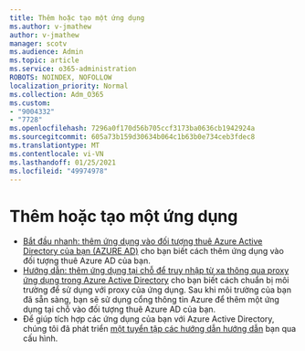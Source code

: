 ```yaml
---
title: Thêm hoặc tạo một ứng dụng
ms.author: v-jmathew
author: v-jmathew
manager: scotv
ms.audience: Admin
ms.topic: article
ms.service: o365-administration
ROBOTS: NOINDEX, NOFOLLOW
localization_priority: Normal
ms.collection: Adm_O365
ms.custom:
- "9004332"
- "7728"
ms.openlocfilehash: 7296a0f170d56b705ccf3173ba0636cb1942924a
ms.sourcegitcommit: 605a73b159d30634b064c1b63b0e734ceb3fdec8
ms.translationtype: MT
ms.contentlocale: vi-VN
ms.lasthandoff: 01/25/2021
ms.locfileid: "49974978"
---
```

# <a name="adding-or-creating-an-application"></a>Thêm hoặc tạo một ứng dụng

- [Bắt đầu nhanh: thêm ứng dụng vào đối tượng thuê Azure Active Directory của bạn (AZURE AD)](https://docs.microsoft.com/azure/active-directory/manage-apps/add-application-portal) cho bạn biết cách thêm ứng dụng vào đối tượng thuê Azure AD của bạn.
- [Hướng dẫn: thêm ứng dụng tại chỗ để truy nhập từ xa thông qua proxy ứng dụng trong Azure Active Directory](https://docs.microsoft.com/azure/active-directory/manage-apps/application-proxy-add-on-premises-application) cho bạn biết cách chuẩn bị môi trường để sử dụng với proxy của ứng dụng. Sau khi môi trường của bạn đã sẵn sàng, bạn sẽ sử dụng cổng thông tin Azure để thêm một ứng dụng tại chỗ vào đối tượng thuê Azure AD của bạn.
- Để giúp tích hợp các ứng dụng của bạn với Azure Active Directory, chúng tôi đã phát triển [một tuyển tập các hướng dẫn hướng dẫn](https://docs.microsoft.com/azure/active-directory/saas-apps/tutorial-list) bạn qua cấu hình.
